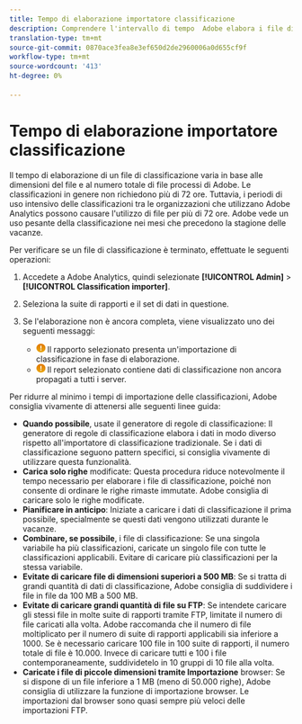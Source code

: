 ```yaml
---
title: Tempo di elaborazione importatore classificazione
description: Comprendere l'intervallo di tempo  Adobe elabora i file di classificazione e come ridurre al minimo il tempo di elaborazione.
translation-type: tm+mt
source-git-commit: 0870ace3fea8e3ef650d2de2960006a0d655cf9f
workflow-type: tm+mt
source-wordcount: '413'
ht-degree: 0%

---
```



# Tempo di elaborazione importatore classificazione

Il tempo di elaborazione di un file di classificazione varia in base alle dimensioni del file e al numero totale di file  processi di Adobe. Le classificazioni in genere non richiedono più di 72 ore. Tuttavia, i periodi di uso intensivo delle classificazioni tra le organizzazioni che utilizzano  Adobe Analytics possono causare l&#39;utilizzo di file per più di 72 ore.  Adobe vede un uso pesante della classificazione nei mesi che precedono la stagione delle vacanze.

Per verificare se un file di classificazione è terminato, effettuate le seguenti operazioni:

1. Accedete a  Adobe Analytics, quindi selezionate **[!UICONTROL Admin]** > **[!UICONTROL Classification importer]**.
2. Seleziona la suite di rapporti e il set di dati in questione.
3. Se l&#39;elaborazione non è ancora completa, viene visualizzato uno dei seguenti messaggi:

   * ![Avviso](assets/icon_notice_notice.gif) Il rapporto selezionato presenta un&#39;importazione di classificazione in fase di elaborazione.
   * ![Avviso](assets/icon_notice_notice.gif) Il report selezionato contiene dati di classificazione non ancora propagati a tutti i server.

Per ridurre al minimo i tempi di importazione delle classificazioni,  Adobe consiglia vivamente di attenersi alle seguenti linee guida:

* **Quando possibile**, usate il generatore di regole di classificazione: Il generatore di regole di classificazione elabora i dati in modo diverso rispetto all&#39;importatore di classificazione tradizionale. Se i dati di classificazione seguono pattern specifici, si consiglia vivamente di utilizzare questa funzionalità.
* **Carica solo righe** modificate: Questa procedura riduce notevolmente il tempo necessario per elaborare i file di classificazione, poiché non consente di ordinare le righe rimaste immutate.  Adobe consiglia di caricare solo le righe modificate.
* **Pianificare in anticipo**: Iniziate a caricare i dati di classificazione il prima possibile, specialmente se questi dati vengono utilizzati durante le vacanze.
* **Combinare, se possibile**, i file di classificazione: Se una singola variabile ha più classificazioni, caricate un singolo file con tutte le classificazioni applicabili. Evitare di caricare più classificazioni per la stessa variabile.
* **Evitate di caricare file di dimensioni superiori a 500 MB**: Se si tratta di grandi quantità di dati di classificazione,  Adobe consiglia di suddividere i file in file da 100 MB a 500 MB.
* **Evitate di caricare grandi quantità di file su FTP**: Se intendete caricare gli stessi file in molte suite di rapporti tramite FTP, limitate il numero di file caricati alla volta.  Adobe raccomanda che il numero di file moltiplicato per il numero di suite di rapporti applicabili sia inferiore a 1000. Se è necessario caricare 100 file in 100 suite di rapporti, il numero totale di file è 10.000. Invece di caricare tutti e 100 i file contemporaneamente, suddividetelo in 10 gruppi di 10 file alla volta.
* **Caricate i file di piccole dimensioni tramite Importazione** browser: Se si dispone di un file inferiore a 1 MB (meno di 50.000 righe),  Adobe consiglia di utilizzare la funzione di importazione browser. Le importazioni dal browser sono quasi sempre più veloci delle importazioni FTP.
